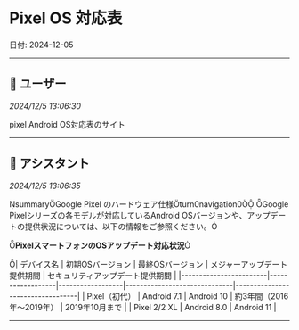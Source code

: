 # Pixel OS 対応表

日付: 2024-12-05

---

## 👤 ユーザー
*2024/12/5 13:06:30*

pixel Android OS対応表のサイト

---

## 🤖 アシスタント
*2024/12/5 13:06:35*

​summaryGoogle Pixel のハードウェア仕様turn0navigation0
Google Pixelシリーズの各モデルが対応しているAndroid OSバージョンや、アップデートの提供状況については、以下の情報をご参照ください。

**PixelスマートフォンのOSアップデート対応状況**

| デバイス名             | 初期OSバージョン | 最終OSバージョン | メジャーアップデート提供期間 | セキュリティアップデート提供期間 |
|------------------------|------------------|------------------|------------------------------|----------------------------------|
| Pixel（初代）          | Android 7.1      | Android 10       | 約3年間（2016年～2019年）    | 2019年10月まで                  |
| Pixel 2/2 XL           | Android 8.0      | Android 11       |

---
